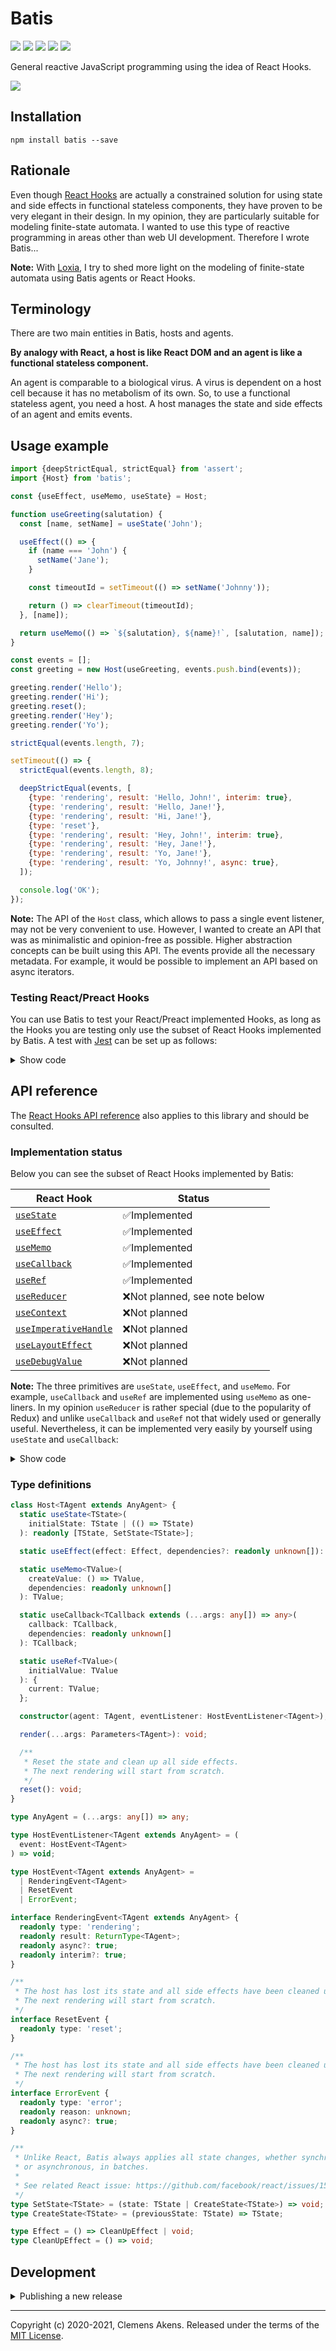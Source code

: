 # Batis

[![][ci-badge]][ci-link] [![][version-badge]][version-link]
[![][license-badge]][license-link] [![][types-badge]][types-link]
[![][size-badge]][size-link]

[ci-badge]: https://github.com/clebert/batis/workflows/CI/badge.svg
[ci-link]: https://github.com/clebert/batis
[version-badge]: https://badgen.net/npm/v/batis
[version-link]: https://www.npmjs.com/package/batis
[license-badge]: https://badgen.net/npm/license/batis
[license-link]: https://github.com/clebert/batis/blob/master/LICENSE
[types-badge]: https://badgen.net/npm/types/batis
[types-link]: https://github.com/clebert/batis
[size-badge]: https://badgen.net/bundlephobia/minzip/batis
[size-link]: https://bundlephobia.com/result?p=batis

General reactive JavaScript programming using the idea of React Hooks.

<img src="./eagle.jpg"/>

## Installation

```
npm install batis --save
```

## Rationale

Even though [React Hooks](https://reactjs.org/docs/hooks-intro.html) are
actually a constrained solution for using state and side effects in functional
stateless components, they have proven to be very elegant in their design. In my
opinion, they are particularly suitable for modeling finite-state automata. I
wanted to use this type of reactive programming in areas other than web UI
development. Therefore I wrote Batis...

**Note:** With [Loxia](https://github.com/clebert/loxia), I try to shed more
light on the modeling of finite-state automata using Batis agents or React
Hooks.

## Terminology

There are two main entities in Batis, hosts and agents.

**By analogy with React, a host is like React DOM and an agent is like a
functional stateless component.**

An agent is comparable to a biological virus. A virus is dependent on a host
cell because it has no metabolism of its own. So, to use a functional stateless
agent, you need a host. A host manages the state and side effects of an agent
and emits events.

## Usage example

```js
import {deepStrictEqual, strictEqual} from 'assert';
import {Host} from 'batis';

const {useEffect, useMemo, useState} = Host;
```

```js
function useGreeting(salutation) {
  const [name, setName] = useState('John');

  useEffect(() => {
    if (name === 'John') {
      setName('Jane');
    }

    const timeoutId = setTimeout(() => setName('Johnny'));

    return () => clearTimeout(timeoutId);
  }, [name]);

  return useMemo(() => `${salutation}, ${name}!`, [salutation, name]);
}
```

```js
const events = [];
const greeting = new Host(useGreeting, events.push.bind(events));

greeting.render('Hello');
greeting.render('Hi');
greeting.reset();
greeting.render('Hey');
greeting.render('Yo');
```

```js
strictEqual(events.length, 7);

setTimeout(() => {
  strictEqual(events.length, 8);

  deepStrictEqual(events, [
    {type: 'rendering', result: 'Hello, John!', interim: true},
    {type: 'rendering', result: 'Hello, Jane!'},
    {type: 'rendering', result: 'Hi, Jane!'},
    {type: 'reset'},
    {type: 'rendering', result: 'Hey, John!', interim: true},
    {type: 'rendering', result: 'Hey, Jane!'},
    {type: 'rendering', result: 'Yo, Jane!'},
    {type: 'rendering', result: 'Yo, Johnny!', async: true},
  ]);

  console.log('OK');
});
```

**Note:** The API of the `Host` class, which allows to pass a single event
listener, may not be very convenient to use. However, I wanted to create an API
that was as minimalistic and opinion-free as possible. Higher abstraction
concepts can be built using this API. The events provide all the necessary
metadata. For example, it would be possible to implement an API based on async
iterators.

### Testing React/Preact Hooks

You can use Batis to test your React/Preact implemented Hooks, as long as the
Hooks you are testing only use the subset of React Hooks implemented by Batis. A
test with [Jest](https://jestjs.io) can be set up as follows:

<details>
  <summary>Show code</summary>

```js
import {Host} from 'batis';
```

```js
import * as React from 'react';

jest.mock('react', () => ({...React, ...Host}));
```

```js
jest.mock('preact/hooks', () => Host);
```

</details>

## API reference

The [React Hooks API reference](https://reactjs.org/docs/hooks-reference.html)
also applies to this library and should be consulted.

### Implementation status

Below you can see the subset of React Hooks implemented by Batis:

| React Hook                                   | Status                        |
| -------------------------------------------- | ----------------------------- |
| [`useState`][usestate]                       | ✅Implemented                 |
| [`useEffect`][useeffect]                     | ✅Implemented                 |
| [`useMemo`][usememo]                         | ✅Implemented                 |
| [`useCallback`][usecallback]                 | ✅Implemented                 |
| [`useRef`][useref]                           | ✅Implemented                 |
| [`useReducer`][usereducer]                   | ❌Not planned, see note below |
| [`useContext`][usecontext]                   | ❌Not planned                 |
| [`useImperativeHandle`][useimperativehandle] | ❌Not planned                 |
| [`useLayoutEffect`][uselayouteffect]         | ❌Not planned                 |
| [`useDebugValue`][usedebugvalue]             | ❌Not planned                 |

**Note:** The three primitives are `useState`, `useEffect`, and `useMemo`. For
example, `useCallback` and `useRef` are implemented using `useMemo` as
one-liners. In my opinion `useReducer` is rather special (due to the popularity
of Redux) and unlike `useCallback` and `useRef` not that widely used or
generally useful. Nevertheless, it can be implemented very easily by yourself
using `useState` and `useCallback`:

<details>
  <summary>Show code</summary>

```js
import {Host} from 'batis';

const {useCallback, useState} = Host;

function useReducer(reducer, initialArg, init) {
  const [state, setState] = useState(
    init ? () => init(initialArg) : initialArg
  );

  const dispatch = useCallback(
    (action) => setState((previousState) => reducer(previousState, action)),
    []
  );

  return [state, dispatch];
}
```

</details>

[usestate]: https://reactjs.org/docs/hooks-reference.html#usestate
[useeffect]: https://reactjs.org/docs/hooks-reference.html#useeffect
[usecontext]: https://reactjs.org/docs/hooks-reference.html#usecontext
[usereducer]: https://reactjs.org/docs/hooks-reference.html#usereducer
[usecallback]: https://reactjs.org/docs/hooks-reference.html#usecallback
[usememo]: https://reactjs.org/docs/hooks-reference.html#usememo
[useref]: https://reactjs.org/docs/hooks-reference.html#useref
[useimperativehandle]:
  https://reactjs.org/docs/hooks-reference.html#useimperativehandle
[uselayouteffect]: https://reactjs.org/docs/hooks-reference.html#uselayouteffect
[usedebugvalue]: https://reactjs.org/docs/hooks-reference.html#usedebugvalue

### Type definitions

```ts
class Host<TAgent extends AnyAgent> {
  static useState<TState>(
    initialState: TState | (() => TState)
  ): readonly [TState, SetState<TState>];

  static useEffect(effect: Effect, dependencies?: readonly unknown[]): void;

  static useMemo<TValue>(
    createValue: () => TValue,
    dependencies: readonly unknown[]
  ): TValue;

  static useCallback<TCallback extends (...args: any[]) => any>(
    callback: TCallback,
    dependencies: readonly unknown[]
  ): TCallback;

  static useRef<TValue>(
    initialValue: TValue
  ): {
    current: TValue;
  };

  constructor(agent: TAgent, eventListener: HostEventListener<TAgent>);

  render(...args: Parameters<TAgent>): void;

  /**
   * Reset the state and clean up all side effects.
   * The next rendering will start from scratch.
   */
  reset(): void;
}
```

```ts
type AnyAgent = (...args: any[]) => any;
```

```ts
type HostEventListener<TAgent extends AnyAgent> = (
  event: HostEvent<TAgent>
) => void;
```

```ts
type HostEvent<TAgent extends AnyAgent> =
  | RenderingEvent<TAgent>
  | ResetEvent
  | ErrorEvent;

interface RenderingEvent<TAgent extends AnyAgent> {
  readonly type: 'rendering';
  readonly result: ReturnType<TAgent>;
  readonly async?: true;
  readonly interim?: true;
}

/**
 * The host has lost its state and all side effects have been cleaned up.
 * The next rendering will start from scratch.
 */
interface ResetEvent {
  readonly type: 'reset';
}

/**
 * The host has lost its state and all side effects have been cleaned up.
 * The next rendering will start from scratch.
 */
interface ErrorEvent {
  readonly type: 'error';
  readonly reason: unknown;
  readonly async?: true;
}
```

```ts
/**
 * Unlike React, Batis always applies all state changes, whether synchronous
 * or asynchronous, in batches.
 *
 * See related React issue: https://github.com/facebook/react/issues/15027
 */
type SetState<TState> = (state: TState | CreateState<TState>) => void;
type CreateState<TState> = (previousState: TState) => TState;
```

```ts
type Effect = () => CleanUpEffect | void;
type CleanUpEffect = () => void;
```

## Development

<details>
  <summary>Publishing a new release</summary>

```
npm run release patch
```

```
npm run release minor
```

```
npm run release major
```

After a new release has been created by pushing the tag, it must be published
via the GitHub UI. This triggers the final publication to npm.

</details>

---

Copyright (c) 2020-2021, Clemens Akens. Released under the terms of the
[MIT License](https://github.com/clebert/batis/blob/master/LICENSE).
